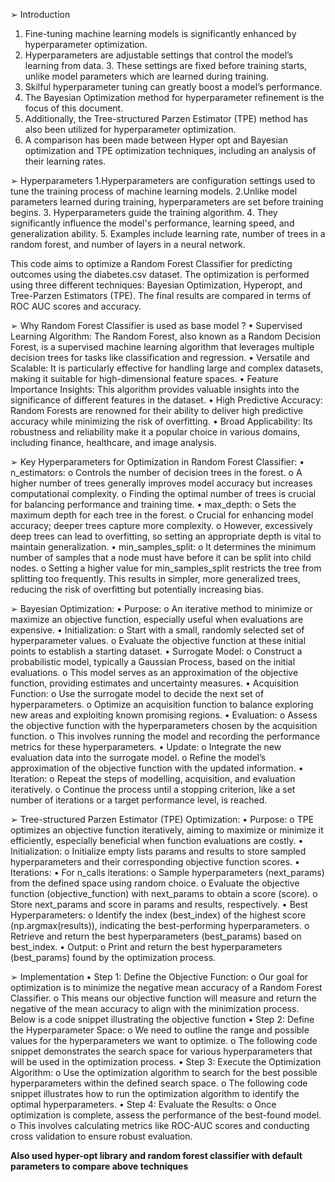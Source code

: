 ➢ Introduction 
  1. Fine-tuning machine learning models is significantly enhanced by hyperparameter  optimization. 
  2. Hyperparameters are adjustable settings that control the model’s learning from data. 3. These settings are fixed before training starts, unlike model parameters which are  learned during training. 
  4. Skilful hyperparameter tuning can greatly boost a model’s performance.
  5. The Bayesian Optimization method for hyperparameter refinement is the focus of this  document. 
  6. Additionally, the Tree-structured Parzen Estimator (TPE) method has also been  utilized for hyperparameter optimization. 
  7. A comparison has been made between Hyper opt and Bayesian optimization  and TPE optimization techniques, including an analysis of their learning rates.

➢ Hyperparameters 
  1.Hyperparameters are configuration settings used to tune the training     process of machine learning models.
  2.Unlike model parameters learned during training, hyperparameters are set before training begins. 
  3. Hyperparameters guide the training algorithm. 
  4. They significantly influence the model's performance, learning speed, and generalization ability.
  5. Examples include learning rate, number of trees in a random forest, and number of  layers in a neural network. 

This code aims to optimize a Random Forest Classifier for predicting outcomes using the diabetes.csv dataset. The optimization is performed using three different techniques: Bayesian Optimization, Hyperopt, and Tree-Parzen Estimators (TPE). The final results are compared in terms of ROC AUC scores and accuracy.

➢ Why Random Forest Classifier is used as base model  ?
  • Supervised Learning Algorithm: The Random Forest, also known as a Random  Decision Forest, is a supervised machine learning algorithm that leverages multiple  decision trees for tasks like classification and regression. 
  • Versatile and Scalable: It is particularly effective for handling large and complex  datasets, making it suitable for high-dimensional feature spaces. 
  • Feature Importance Insights: This algorithm provides valuable insights into the  significance of different features in the dataset. 
  • High Predictive Accuracy: Random Forests are renowned for their ability to deliver  high predictive accuracy while minimizing the risk of overfitting. 
  • Broad Applicability: Its robustness and reliability make it a popular choice in various  domains, including finance, healthcare, and image analysis. 

➢ Key Hyperparameters for Optimization in Random Forest Classifier: 
  • n_estimators: 
    o Controls the number of decision trees in the forest. 
    o A higher number of trees generally improves model accuracy but increases  computational complexity. 
    o Finding the optimal number of trees is crucial for balancing performance and  training time. 
  • max_depth: 
    o Sets the maximum depth for each tree in the forest. 
    o Crucial for enhancing model accuracy; deeper trees capture more complexity. o However, excessively deep trees can lead to overfitting, so setting an  appropriate depth is vital to maintain generalization. 
  • min_samples_split: 
    o It determines the minimum number of samples that a node must have before it can be split into child nodes.
    o Setting a higher value for min_samples_split restricts the tree from splitting too frequently. This results in simpler, more generalized trees, reducing the risk of overfitting but potentially increasing 
      bias.

➢ Bayesian Optimization: 
  • Purpose:
    o An iterative method to minimize or maximize an objective function, especially  useful when evaluations are expensive.
  • Initialization: 
    o Start with a small, randomly selected set of hyperparameter values. 
    o Evaluate the objective function at these initial points to establish a starting  dataset. 
  • Surrogate Model: 
    o Construct a probabilistic model, typically a Gaussian Process, based on the  initial evaluations. 
    o This model serves as an approximation of the objective function, providing  estimates and uncertainty measures. 
  • Acquisition Function: 
    o Use the surrogate model to decide the next set of hyperparameters. 
    o Optimize an acquisition function to balance exploring new areas and  exploiting known promising regions. 
  • Evaluation: 
    o Assess the objective function with the hyperparameters chosen by the  acquisition function. 
    o This involves running the model and recording the performance metrics for  these hyperparameters. 
  • Update: 
    o Integrate the new evaluation data into the surrogate model. 
    o Refine the model’s approximation of the objective function with the updated  information. 
  • Iteration: 
    o Repeat the steps of modelling, acquisition, and evaluation iteratively. 
    o Continue the process until a stopping criterion, like a set number of iterations  or a target performance level, is reached. 

➢ Tree-structured Parzen Estimator (TPE) Optimization: 
  • Purpose: 
    o TPE optimizes an objective function iteratively, aiming to maximize or minimize it  efficiently, especially beneficial when function evaluations are costly. 
  • Initialization: 
    o Initialize empty lists params and results to store sampled hyperparameters and their  corresponding objective function scores. 
  • Iterations: 
    • For n_calls iterations: 
      o Sample hyperparameters (next_params) from the defined space using  random choice. 
      o Evaluate the objective function (objective_function) with next_params to  obtain a score (score). 
      o Store next_params and score in params and results, respectively.
    • Best Hyperparameters: 
      o Identify the index (best_index) of the highest score (np.argmax(results)),  indicating the best-performing hyperparameters. 
      o Retrieve and return the best hyperparameters (best_params) based on best_index.
    • Output: 
      o Print and return the best hyperparameters (best_params) found by the optimization  process. 
    
➢ Implementation 
  • Step 1: Define the Objective Function: 
    o Our goal for optimization is to minimize the negative mean accuracy of a  Random Forest Classifier. 
    o This means our objective function will measure and return the negative of the  mean accuracy to align with the minimization process. Below is a code snippet  illustrating the objective function
  • Step 2: Define the Hyperparameter Space: 
    o We need to outline the range and possible values for the hyperparameters we want to  optimize. 
    o The following code snippet demonstrates the search space for various hyperparameters that will be used in the optimization process.
  • Step 3: Execute the Optimization Algorithm: 
    o Use the optimization algorithm to search for the best possible hyperparameters within  the defined search space. 
    o The following code snippet illustrates how to run the optimization algorithm to  identify the optimal hyperparameters. 
  • Step 4: Evaluate the Results: 
    o Once optimization is complete, assess the performance of the best-found  model. 
    o This involves calculating metrics like ROC-AUC scores and conducting cross validation to ensure robust evaluation.
    
**Also used hyper-opt library and random forest classifier with default parameters to compare above techniques**
